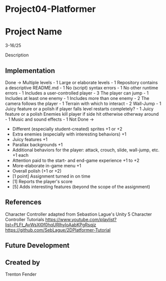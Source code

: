 # Project04-Platformer

# Project Name
3-16/25

Description

## Implementation
Done ->
Multiple levels - 1
Large or elaborate levels - 1
Repository contains a descriptive README.md - 1
No (script) syntax errors - 1
No other runtime errors - 1
Includes a user-controlled player - 3
The player can jump - 1
Includes at least one enemy - 1
Includes more than one enemy - 2
The camera follows the player - 1
Terrain with which to interact - 2
Wall-Jump - 1
Juicy feature or a polish if player falls level restarts completely? - 1
Juicy feature or a polish Enemies kill player if side hit otherwise otherway around - 1
Music and sound effects - 1 
Not Done ->
- Different (especially student-created) sprites +1 or +2
- Extra enemies (especially with interesting behaviors) +1
- Juicy features +1
- Parallax backgrounds +1
- Additional behaviors for the player: attack, crouch, slide, wall-jump, etc. +1 each
- Attention paid to the start- and end-game experience +1 to +2
- More-elaborate in-game menu +1
- Overall polish (+1 or +2)
- [1 point] Assignment turned in on time
- [1] Reports the player's score
- [5] Adds interesting features (beyond the scope of the assignment)

## References

Character Controller adapted from Sebastion Lague's Unity 5 Character Controller Tutorials
https://www.youtube.com/playlist?list=PLFt_AvWsXl0f0hqURlhyIoAabKPgRsqjz
https://github.com/SebLague/2DPlatformer-Tutorial

## Future Development

## Created by
Trenton Fender
